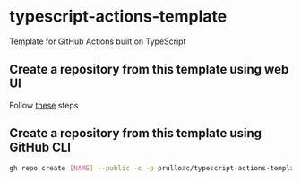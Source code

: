 # typescript-actions-template
Template for GitHub Actions built on TypeScript

## Create a repository from this template using web UI

Follow [these](https://docs.github.com/en/repositories/creating-and-managing-repositories/creating-a-repository-from-a-template) steps

## Create a repository from this template using GitHub CLI

```bash
gh repo create [NAME] --public -c -p prulloac/typescript-actions-template
```
